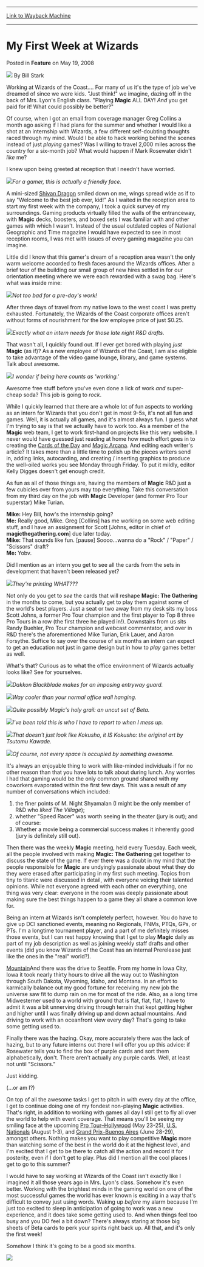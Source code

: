 
---
[Link to Wayback Machine](https://web.archive.org/web/20211023145357/https://magic.wizards.com/en/articles/archive/feature/my-first-week-wizards-2008-05-19)

[_metadata_:author]:- "Bill Stark"
[_metadata_:description]:- "Working at Wizards of the Coast.... For many of us it's the type of job we've dreamed of since we were kids. `Just think!` we imagine, dazing off in the back of Mrs. Lyon's English class. `Playing Magic ALL DAY! And you get paid for it! What could possibly be better?`Of course, when I got an email from coverage manager Greg Collins a month ago asking if I had plans for the"
[_metadata_:generator]:- "Drupal 7 (http://drupal.org)"
[_metadata_:publish_date]:- "2008-05-19"
[_metadata_:title]:- "My First Week at Wizards"
[_metadata_:wayback_capture_timestamp]:- "2021-10-23 14:53:57+00:00"
[_metadata_:wayback_raw_url]:- "https://web.archive.org/web/20211023145357id_/https://magic.wizards.com/en/articles/archive/feature/my-first-week-wizards-2008-05-19"
[_metadata_:wayback_url]:- "https://magic.wizards.com/en/articles/archive/feature/my-first-week-wizards-2008-05-19"
---


My First Week at Wizards
========================



 Posted in **Feature**
 on May 19, 2008 






![](https://media.magic.wizards.com/styles/auth_small/public/images/person/authorpic_BillStark.jpg)
By Bill Stark











Working at Wizards of the Coast.... For many of us it's the type of job we've dreamed of since we were kids. "Just think!" we imagine, dazing off in the back of Mrs. Lyon's English class. "Playing **Magic** ALL DAY! *And* you get paid for it! What could possibly be better?"

Of course, when I got an email from coverage manager Greg Collins a month ago asking if I had plans for the summer and whether I would like a shot at an internship with Wizards, a few different self-doubting thoughts raced through my mind. Would I be able to hack working behind the scenes instead of just *playing* games? Was I willing to travel 2,000 miles across the country for a six-month job? What would happen if Mark Rosewater didn't *like* me?

I knew upon being greeted at reception that I needn't have worried.

![](https://media.magic.wizards.com/image_legacy_migration/magic/images/mtgcom/fcpics/features/458_ReceptionDragon.jpg)*For a gamer, this is actually a friendly face.*

A mini-sized [Shivan Dragon](https://gatherer.wizards.com/Pages/Card/Details.aspx?name=Shivan+Dragon) smiled down on me, wings spread wide as if to say "Welcome to the best job ever, kid!" As I waited in the reception area to start my first week with the company, I took a quick survey of my surroundings. Gaming products virtually filled the walls of the entranceway, with **Magic** decks, boosters, and boxed sets I was familiar with and other games with which I wasn't. Instead of the usual outdated copies of National Geographic and Time magazine I would have expected to see in most reception rooms, I was met with issues of every gaming magazine you can imagine.

Little did I know that this gamer's dream of a reception area wasn't the only warm welcome accorded to fresh faces around the Wizards offices. After a brief tour of the building our small group of new hires settled in for our orientation meeting where we were each rewarded with a swag bag. Here's what was inside mine:

![](https://media.magic.wizards.com/image_legacy_migration/magic/images/mtgcom/fcpics/features/458_SwagBag2.jpg)*Not too bad for a pre-day's work!*

After three days of travel from my native Iowa to the west coast I was pretty exhausted. Fortunately, the Wizards of the Coast corporate offices aren't without forms of nourishment for the low employee price of just $0.25.

![](https://media.magic.wizards.com/image_legacy_migration/magic/images/mtgcom/fcpics/features/458_CheapSodaCloseup.jpg)*Exactly what an intern needs for those late night R&D drafts.*

That wasn't all, I quickly found out. If I ever get bored with playing *just* **Magic** (as if)? As a new employee of Wizards of the Coast, I am also eligible to take advantage of the video game lounge, library, and game systems. Talk about awesome.

![](https://media.magic.wizards.com/image_legacy_migration/magic/images/mtgcom/fcpics/features/458_VideoGames.jpg)*I wonder if being here counts as 'working.'*

Awesome free stuff before you've even done a lick of work *and* super-cheap soda? This job is going to *rock*.

While I quickly learned that there are a whole lot of fun aspects to working as an intern for Wizards that you don't get in most 9-5s, it's not all fun and games. Well, it is actually all games, and it's almost always fun. I guess what I'm trying to say is that we actually have to work too. As a member of the **Magic** web team, I get to work first-hand on projects like this very website. I never would have guessed just reading at home how much effort goes in to creating the [Cards of the Day](http://archive.wizards.com/Magic/Magazine/Article.aspx?x=mtgcom/columnarchive&column=CardoftheDay) and [Magic Arcana](http://archive.wizards.com/Magic/Magazine/Article.aspx?x=mtgcom/columnarchive&column=MagicArcana). And editing each writer's article? It takes more than a little time to polish up the pieces writers send in, adding links, autocarding, and creating / inserting graphics to produce the well-oiled works you see Monday through Friday. To put it mildly, editor Kelly Digges doesn't get enough credit.

As fun as all of those things are, having the members of **Magic** R&D just a few cubicles over from yours may top everything. Take this conversation from my third day on the job with **Magic** Developer (and former Pro Tour superstar) Mike Turian.

**Mike:** Hey Bill, how's the internship going?  
**Me:** Really good, Mike. Greg [Collins] has me working on some web editing stuff, and I have an assignment for Scott [Johns, editor in chief of **magicthegathering.com**] due later today.  
**Mike:** That sounds like fun. [pause] Soooo...wanna do a "Rock" / "Paper" / "Scissors" draft?  
**Me:** Yobv.

Did I mention as an intern you get to see all the cards from the sets in development that haven't been released yet?

![](https://media.magic.wizards.com/image_legacy_migration/magic/images/mtgcom/fcpics/features/458_HolyCow.jpg)*They're printing WHAT???*

Not only do you get to *see* the cards that will reshape **Magic: The Gathering** in the months to come, but you actually get to play them against some of the world's best players. Just a seat or two away from my desk sits my boss Scott Johns, a former Pro Tour champion and the first player to Top 8 three Pro Tours in a row (the first three he played in!). Downstairs from us sits Randy Buehler, Pro Tour champion and webcast commentator, and over in R&D there's the aforementioned Mike Turian, Erik Lauer, and Aaron Forsythe. Suffice to say over the course of six months an intern can expect to get an education not just in game design but in how to *play* games better as well.

What's that? Curious as to what the office environment of Wizards actually looks like? See for yourselves.

![](https://media.magic.wizards.com/image_legacy_migration/magic/images/mtgcom/fcpics/features/458_DakkonBlackblade.jpg)*Dakkon Blackblade makes for an imposing entryway guard.*

![](https://media.magic.wizards.com/image_legacy_migration/magic/images/mtgcom/fcpics/features/458_WallHanging.jpg)*Way cooler than your normal office wall hanging.*

![](https://media.magic.wizards.com/image_legacy_migration/magic/images/mtgcom/fcpics/features/458_AlphaSheet.jpg)*Quite possibly Magic's holy grail: an uncut set of Beta.*

![](https://media.magic.wizards.com/image_legacy_migration/magic/images/mtgcom/fcpics/features/458_Boss.jpg)*I've been told this is who I have to report to when I mess up.*

![](https://media.magic.wizards.com/image_legacy_migration/magic/images/mtgcom/fcpics/features/458_Kokusho.jpg)*That doesn't just look like Kokusho, it IS Kokusho: the original art by Tsutomu Kawade.*

![](https://media.magic.wizards.com/image_legacy_migration/magic/images/mtgcom/fcpics/features/458_BlankPage.jpg)*Of course, not every space is occupied by something awesome.*

It's always an enjoyable thing to work with like-minded individuals if for no other reason than that you have lots to talk about during lunch. Any worries I had that gaming would be the only common ground shared with my coworkers evaporated within the first few days. This was a result of any number of conversations which included:




1. the finer points of M. Night Shyamalan (I might be the only member of R&D who *liked* *The Village*);
2. whether "Speed Racer" was worth seeing in the theater (jury is out); and of course:
3. Whether a movie being a commercial success makes it inherently good (jury is definitely still out).

Then there was the weekly **Magic** meeting, held every Tuesday. Each week, all the people involved with making **Magic: The Gathering** get together to discuss the state of the game. If ever there was a doubt in my mind that the people responsible for **Magic** are undyingly passionate about what they do they were erased after participating in my first such meeting. Topics from tiny to titanic were discussed in detail, with everyone voicing their talented opinions. While not everyone agreed with each other on everything, one thing was very clear: everyone in the room was deeply passionate about making sure the best things happen to a game they all share a common love for.

Being an intern at Wizards isn't completely perfect, however. You do have to give up DCI sanctioned events, meaning no Regionals, FNMs, PTQs, GPs, or PTs. I'm a longtime tournament player, and a part of me definitely misses those events, but I can rest happy knowing that I get to play **Magic** daily as part of my job description as well as joining weekly staff drafts and other events (did you know Wizards of the Coast has an internal Prerelease just like the ones in the "real" world?).

[Mountain](http://gatherer.wizards.com/Pages/Card/Details.aspx?&name=Mountain)And there was the drive to Seattle. From my home in Iowa City, Iowa it took nearly thirty hours to drive all the way out to Washington through South Dakota, Wyoming, Idaho, and Montana. In an effort to karmically balance out my good fortune for receiving my new job the universe saw fit to dump rain on me for most of the ride. Also, as a long time Midwesterner used to a world with ground that is flat, flat, flat, I have to admit it was a bit unnerving driving through terrain that kept getting higher and higher until I was finally driving up and down actual mountains. And driving to work with an oceanfront view every day? That's going to take some getting used to.

Finally there was the hazing. Okay, more accurately there was the lack of hazing, but to any future interns out there I will offer you up this advice: if Rosewater tells you to find the box of purple cards and sort them alphabetically, don't. There aren't actually any purple cards. Well, at least not until "Scissors."

Just kidding.

(...or am I?)

On top of all the awesome tasks I get to pitch in with every day at the office, I get to continue doing one of my fondest non-playing **Magic** activities. That's right, in addition to working with games all day I still get to fly all over the world to help with event coverage. That means you'll be seeing my smiling face at the upcoming [Pro Tour–Hollywood](http://archive.wizards.com/Magic/Magazine/Article.aspx?x=mtgcom/protour/hollywood08) (May 23-25), [U.S. Nationals](http://archive.wizards.com/Magic/Magazine/Article.aspx?x=events/nationals/us08) (August 1-3), and [Grand Prix–Buenos Aires](http://archive.wizards.com/Magic/Magazine/Article.aspx?x=mtgcom/grandprix/buenosaires08) (June 28-29), amongst others. Nothing makes you want to play competitive **Magic** more than watching some of the best in the world do it at the highest level, and I'm excited that I get to be there to catch all the action and record it for posterity, even if I don't get to play. Plus did I mention all the cool places I get to go to this summer?

I would have to say working at Wizards of the Coast isn't exactly like I imagined it all those years ago in Mrs. Lyon's class. Somehow it's even better. Working with the brightest minds in the gaming world on one of the most successful games the world has ever known is exciting in a way that's difficult to convey just using words. Waking up *before* my alarm because I'm just too excited to sleep in anticipation of going to work was a new experience, and it does take some getting used to. And when things feel too busy and you DO feel a bit down? There's always staring at those big sheets of Beta cards to perk your spirits right back up. All that, and it's only the first week!

Somehow I think it's going to be a good six months.

![](https://media.magic.wizards.com/image_legacy_migration/magic/images/mtgcom/fcpics/features/458_BilltheIntern.jpg)







